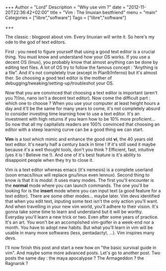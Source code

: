 +++
Author = "Lord"
Description = "Why use vim ?"
date = "2012-11-20T22:36:42+02:00"
title = "Vim : The linuxian bestfriend"
menu = "main"
Categories = ["libre","software"]
Tags = ["libre","software"]

+++

The classic : blogpost about vim. Every linuxian will write it. So here's my ode to the god of text editors.

First : you need to figure yourself that using a good text editor is a crucial thing. You must know and understand how your OS works. If you use a decent OS (linux), you probably know that almost anything can be done by editing text files. A lot of OS try to follow the famous concept : “Anything is a file”. And it's not completely true (except in Plan9/Inferno) but it's almost ther. So choosing a good text editor is the mother of debugging/tweaking/setting-up/troubleshot your OS.

Now that you are convinced that choosing a text editor is important (aren't you ?)(no, nano isn't a decent text editor). Now come the difficult part : which one to choose ? When you use your computer at least height hours a day and it'll be the same for many years to come, it's not completely absurd to consider investing time learning how to use a text editor. It's an investment with high returns if you learn how to be 10% more proficient… So now that all my capitalists readers are 100% convinced that choosing an editor with a steep learning curve can be a good thing we can start.

**Vim** is a tool which mimic and enhance the good old **vi**, the 40 years old text editor. It's nearly half a century back in time ! If it's still used it maybe because it's a well thought tools, don't you think ? Efficient, fast, intuitive (yes it is ! Believe me !). And one of it's best feature is it's ability to disappoint people when they try to close it.

Vim is a text editor whereas emacs (it's nemesis) is a complete userland (soon emacs/linux will replace gnu/linux even lennux). Second thing to know is that it is *modal*. It uses many modes. The first you'll encounter is the **normal** mode where you can launch commands. The one you'll be looking for is the **insert** mode where you can input text (a good feature for a text editor). There are some other modes… maybe later. Vim devs identified that when you edit text, inputing some text isn't the only action you'll want. And when travelling in your new vim world, you'll adhere to their vision. It's gonna take some time to learn and understand but it will be worthy. Everyday you'll learn a new trick or two. Even after some years of practice. It's an art. You won't be an accomplished vim-golfer in a week-end nor a month. You have to adopt new habits. But what you'll learn in vim will be usable in many more softwares (less, pentadactyl, …). Vim inspires many devs.

I'll now finish this post and start a new how on "the basic survival guide in vim". And maybe some more advanced posts. Let's go to another post. Two posts the same day : the maya apocalypse ? The Armageddon ? the Ragnarok ?
